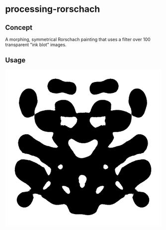 # processing-rorschach

## Concept

A morphing, symmetrical Rorschach painting that uses a filter over 100 transparent "ink blot" images.

## Usage



![Demo](demo.png)

